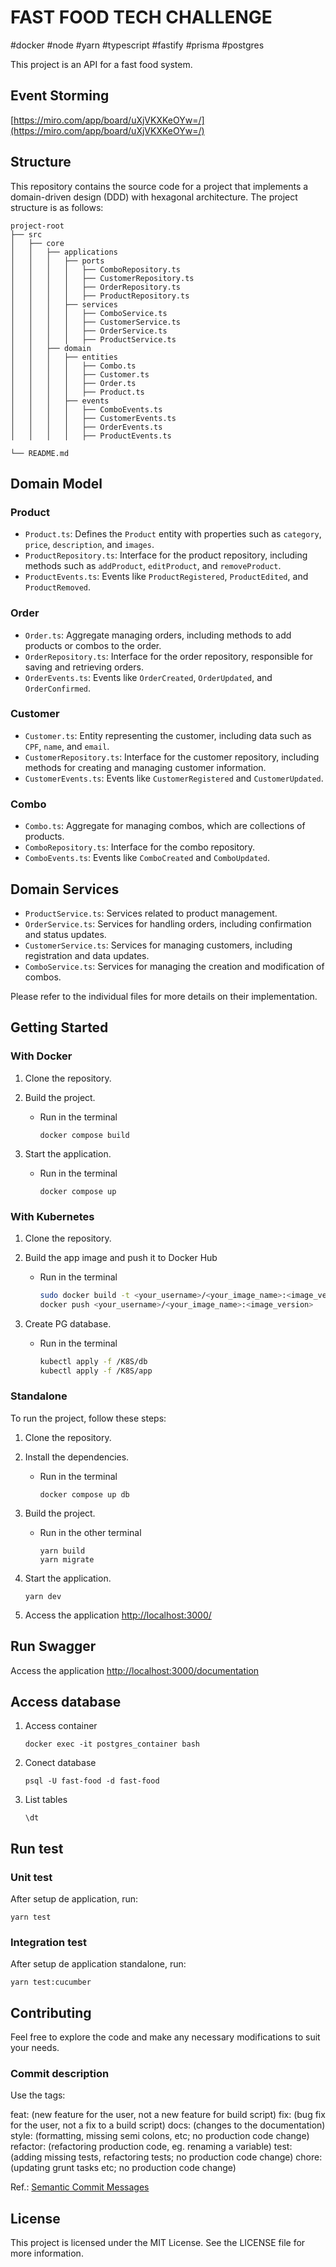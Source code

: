 # FAST FOOD TECH CHALLENGE

#docker #node #yarn #typescript #fastify #prisma #postgres

This project is an API for a fast food system.

## Event Storming

[https://miro.com/app/board/uXjVKXKeOYw=/](https://miro.com/app/board/uXjVKXKeOYw=/)

## Structure

This repository contains the source code for a project that implements a domain-driven design (DDD) with hexagonal architecture. The project structure is as follows:

```
project-root
├── src
│   ├── core
│   │   ├── applications
│   │   │   ├── ports
│   │   │   │   ├── ComboRepository.ts
│   │   │   │   ├── CustomerRepository.ts
│   │   │   │   ├── OrderRepository.ts
│   │   │   │   ├── ProductRepository.ts
│   │   │   ├── services
│   │   │   │   ├── ComboService.ts
│   │   │   │   ├── CustomerService.ts
│   │   │   │   ├── OrderService.ts
│   │   │   │   ├── ProductService.ts
│   │   ├── domain
│   │   │   ├── entities
│   │   │   │   ├── Combo.ts
│   │   │   │   ├── Customer.ts
│   │   │   │   ├── Order.ts
│   │   │   │   ├── Product.ts
│   │   │   ├── events
│   │   │   │   ├── ComboEvents.ts
│   │   │   │   ├── CustomerEvents.ts
│   │   │   │   ├── OrderEvents.ts
│   │   │   │   ├── ProductEvents.ts

└── README.md
```

## Domain Model

### Product

- `Product.ts`: Defines the `Product` entity with properties such as `category`, `price`, `description`, and `images`.
- `ProductRepository.ts`: Interface for the product repository, including methods such as `addProduct`, `editProduct`, and `removeProduct`.
- `ProductEvents.ts`: Events like `ProductRegistered`, `ProductEdited`, and `ProductRemoved`.

### Order

- `Order.ts`: Aggregate managing orders, including methods to add products or combos to the order.
- `OrderRepository.ts`: Interface for the order repository, responsible for saving and retrieving orders.
- `OrderEvents.ts`: Events like `OrderCreated`, `OrderUpdated`, and `OrderConfirmed`.

### Customer

- `Customer.ts`: Entity representing the customer, including data such as `CPF`, `name`, and `email`.
- `CustomerRepository.ts`: Interface for the customer repository, including methods for creating and managing customer information.
- `CustomerEvents.ts`: Events like `CustomerRegistered` and `CustomerUpdated`.

### Combo

- `Combo.ts`: Aggregate for managing combos, which are collections of products.
- `ComboRepository.ts`: Interface for the combo repository.
- `ComboEvents.ts`: Events like `ComboCreated` and `ComboUpdated`.

## Domain Services

- `ProductService.ts`: Services related to product management.
- `OrderService.ts`: Services for handling orders, including confirmation and status updates.
- `CustomerService.ts`: Services for managing customers, including registration and data updates.
- `ComboService.ts`: Services for managing the creation and modification of combos.

Please refer to the individual files for more details on their implementation.

## Getting Started

### With Docker

1. Clone the repository.
2. Build the project.

   - Run in the terminal

     ```
     docker compose build
     ```

3. Start the application.

   - Run in the terminal

     ```
     docker compose up
     ```

### With Kubernetes

1. Clone the repository.

2. Build the app image and push it to Docker Hub

   - Run in the terminal

     ```bash
     sudo docker build -t <your_username>/<your_image_name>:<image_version>
     docker push <your_username>/<your_image_name>:<image_version>
     ```

3. Create PG database.

   - Run in the terminal

     ```bash
     kubectl apply -f /K8S/db
     kubectl apply -f /K8S/app
     ```


### Standalone

To run the project, follow these steps:

1. Clone the repository.
2. Install the dependencies.

   - Run in the terminal

     ```
     docker compose up db
     ```

3. Build the project.

   - Run in the other terminal

     ```
     yarn build
     yarn migrate
     ```

4. Start the application.

   ```
   yarn dev
   ```

5. Access the application [http://localhost:3000/](http://localhost:3000/)

## Run Swagger

Access the application [http://localhost:3000/documentation](http://localhost:3000/documentation)

## Access database

1. Access container

   ```
   docker exec -it postgres_container bash
   ```

2. Conect database

   ```
   psql -U fast-food -d fast-food
   ```

3. List tables

   ```
   \dt
   ```

## Run test

### Unit test

After setup de application, run:

```
yarn test
```

### Integration test

After setup de application standalone, run:

```
yarn test:cucumber
```

## Contributing

Feel free to explore the code and make any necessary modifications to suit your needs.

### Commit description

Use the tags:

feat: (new feature for the user, not a new feature for build script) fix: (bug fix for the user, not a fix to a build script) docs: (changes to the documentation) style: (formatting, missing semi colons, etc; no production code change) refactor: (refactoring production code, eg. renaming a variable) test: (adding missing tests, refactoring tests; no production code change) chore: (updating grunt tasks etc; no production code change)

Ref.: [Semantic Commit Messages](https://gist.github.com/joshbuchea/6f47e86d2510bce28f8e7f42ae84c716#file-semantic-commit-messages-md)

## License

This project is licensed under the MIT License. See the LICENSE file for more information.
